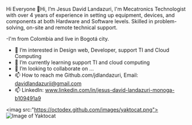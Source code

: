   Hi Everyone
👋Hi, I’m Jesus David Landazuri, I'm Mecatronics Technologist with over 4 years of experience in setting up equipment, 
devices, and components at both Hardware and Software levels. Skilled in problem-solving, on-site and remote technical support.

-I'm from Colombia and live in Bogotá city.  
- 👀 I’m interested in Design web, Developer, support TI and Cloud Computing
- 🌱 I’m currently learning support TI and cloud computing
- 💞️ I’m looking to collaborate on ...
- 📫 How to reach me Github.com/jdlandazuri, Email: davidlandazurii@gmail.com
- 📫 LinkedIn: www.linkedin.com/in/jesus-david-landazuri-monoga-b109491a9

<imag src:"https://octodex.github.com/images/yaktocat.png"> </img>
<image>![Image of Yaktocat](https://octodex.github.com/images/yaktocat.png)
<!---
jdlandazuri/jdlandazuri is a ✨ special ✨ repository because its `README.md` (this file) appears on your GitHub profile.
You can click the Preview link to take a look at your changes.
--->
